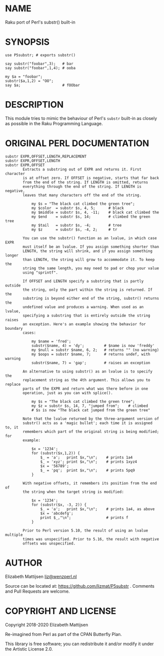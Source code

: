 NAME
====

Raku port of Perl's substr() built-in

SYNOPSIS
========

    use P5substr; # exports substr()

    say substr("foobar",3);   # bar
    say substr("foobar",1,4); # ooba

    my $a = "foobar";
    substr($a,1,2) = "OO";
    say $a;                   # fOObar

DESCRIPTION
===========

This module tries to mimic the behaviour of Perl's `substr` built-in as closely as possible in the Raku Programming Language.

ORIGINAL PERL DOCUMENTATION
===========================

    substr EXPR,OFFSET,LENGTH,REPLACEMENT
    substr EXPR,OFFSET,LENGTH
    substr EXPR,OFFSET
            Extracts a substring out of EXPR and returns it. First character
            is at offset zero. If OFFSET is negative, starts that far back
            from the end of the string. If LENGTH is omitted, returns
            everything through the end of the string. If LENGTH is negative,
            leaves that many characters off the end of the string.

                my $s = "The black cat climbed the green tree";
                my $color  = substr $s, 4, 5;      # black
                my $middle = substr $s, 4, -11;    # black cat climbed the
                my $end    = substr $s, 14;        # climbed the green tree
                my $tail   = substr $s, -4;        # tree
                my $z      = substr $s, -4, 2;     # tr

            You can use the substr() function as an lvalue, in which case EXPR
            must itself be an lvalue. If you assign something shorter than
            LENGTH, the string will shrink, and if you assign something longer
            than LENGTH, the string will grow to accommodate it. To keep the
            string the same length, you may need to pad or chop your value
            using "sprintf".

            If OFFSET and LENGTH specify a substring that is partly outside
            the string, only the part within the string is returned. If the
            substring is beyond either end of the string, substr() returns the
            undefined value and produces a warning. When used as an lvalue,
            specifying a substring that is entirely outside the string raises
            an exception. Here's an example showing the behavior for boundary
            cases:

                my $name = 'fred';
                substr($name, 4) = 'dy';         # $name is now 'freddy'
                my $null = substr $name, 6, 2;   # returns "" (no warning)
                my $oops = substr $name, 7;      # returns undef, with warning
                substr($name, 7) = 'gap';        # raises an exception

            An alternative to using substr() as an lvalue is to specify the
            replacement string as the 4th argument. This allows you to replace
            parts of the EXPR and return what was there before in one
            operation, just as you can with splice().

                my $s = "The black cat climbed the green tree";
                my $z = substr $s, 14, 7, "jumped from";    # climbed
                # $s is now "The black cat jumped from the green tree"

            Note that the lvalue returned by the three-argument version of
            substr() acts as a 'magic bullet'; each time it is assigned to, it
            remembers which part of the original string is being modified; for
            example:

                $x = '1234';
                for (substr($x,1,2)) {
                    $_ = 'a';   print $x,"\n";    # prints 1a4
                    $_ = 'xyz'; print $x,"\n";    # prints 1xyz4
                    $x = '56789';
                    $_ = 'pq';  print $x,"\n";    # prints 5pq9
                }

            With negative offsets, it remembers its position from the end of
            the string when the target string is modified:

                $x = '1234';
                for (substr($x, -3, 2)) {
                    $_ = 'a';   print $x,"\n";    # prints 1a4, as above
                    $x = 'abcdefg';
                    print $_,"\n";                # prints f
                }

            Prior to Perl version 5.10, the result of using an lvalue multiple
            times was unspecified. Prior to 5.16, the result with negative
            offsets was unspecified.

AUTHOR
======

Elizabeth Mattijsen <liz@wenzperl.nl>

Source can be located at: https://github.com/lizmat/P5substr . Comments and Pull Requests are welcome.

COPYRIGHT AND LICENSE
=====================

Copyright 2018-2020 Elizabeth Mattijsen

Re-imagined from Perl as part of the CPAN Butterfly Plan.

This library is free software; you can redistribute it and/or modify it under the Artistic License 2.0.

